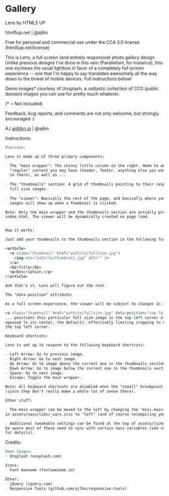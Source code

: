 # Gallery



Lens by HTML5 UP

html5up.net | @ajlkn

Free for personal and commercial use under the CCA 3.0 license (html5up.net/license)

This is Lens, a full screen (and entirely responsive) photo gallery design. Unlike previous
designs I've done in this vein (Parallelism, for instance), this one eschews the usual
lightbox in favor of a completely full screen experience -- one that I'm happy to say
translates awesomely all the way down to the tiniest of mobile devices. Full instructions
below!

Demo images* courtesy of Unsplash, a radtastic collection of CC0 (public domain) images
you can use for pretty much whatever.

(* = Not included)

Feedback, bug reports, and comments are not only welcome, but strongly encouraged :)

AJ aj@lkn.io | @ajlkn


Instructions:

```markdown
Overview:

Lens is made up of three primary components:

- The "main wrapper": The skinny little column on the right. Home to what little
  "regular" content you may have (header, footer, anything else you want to cram
  in there), as well as ...
  
- The "thumbnails" section: A grid of thumbnails pointing to their respective
  full size images.
  
- The "viewer": Basically the rest of the page, and basically where your full size
  images will show up when a thumbnail is clicked.

Note: Only the main wrapper and the thumbnails section are actually present in
index.html. The viewer will be dynamically created on page load.


How it works:

Just add your thumbnails to the thumbnails section in the following format:

<article>
  <a class="thumbnail" href="path/to/fullsize.jpg">
	<img src="path/to/thumbnail.jpg" alt="" />
  </a>
  <h2>Title</h2>
  <p>Description.</p>
</article>

And that's it. Lens will figure out the rest.

The "data-position" attribute:

As a full screen experience, the viewer will be subject to changes in its size and, consequently, its aspect ratio. Since your full size images are basically applied as backgrounds to the viewer itself, this means they'll probably (okay, definitely) get cropped. All is not lost, however, as you can use the optional "data-position" attribute to control how the full size image is positioned within the viewer. To do this, simply add it to your thumbnail's <a> element and set it to any valid "background-position" value. For example, this:

<a class="thumbnail" href="path/to/fullsize.jpg" data-position="top left">...</a>
... positions this particular full size image in the top left corner of the viewer (as
opposed to its center, the default), effectively limiting cropping to everything but
the top left corner.

Keyboard shortcuts:

Lens is set up to respond to the following keyboard shortcuts:

- Left Arrow: Go to previous image.
- Right Arrow: Go to next image.
- Up Arrow: Go to image above the current one in the thumbnails section.
- Down Arrow: Go to image below the current one in the thumbnails section.
- Space: Go to next image.
- Escape: Toggle the main wrapper.

Note: All keyboard shortcuts are disabled when the "xsmall" breakpoint is active
(since they don't really make a whole lot of sense there).

Other stuff:

- The main wrapper can be moved to the left by changing the "misc.main-side" variable
in assets/sass/libs/_vars.scss to "left" (and of course recompiling your CSS).

- Additional tweakable settings can be found at the top of assets/js/main.js, but
be aware most of these need to sync with certain Sass variables (see comments
for details).
```


Credits:

```markdown
Demo Images:
- Unsplash (unsplash.com)

Icons:
- Font Awesome (fontawesome.io)

Other:
- jQuery (jquery.com)
- Responsive Tools (github.com/ajlkn/responsive-tools)
```
